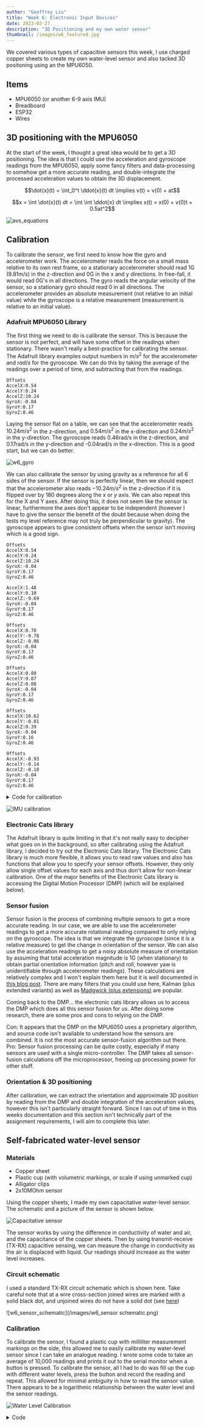 ```yaml
---
author: "Geoffrey Liu"
title: "Week 6: Electronic Input Devices"
date: 2023-02-27
description: "3D Positioning and my own water sensor"
thumbnail: /images/w6_featured.jpg
---
```


We covered various types of capacitive sensors this week, I use charged copper sheets to create my own water-level sensor and also tacked 3D positoning using an the MPU6050.

## Items

* MPU6050 (or another 6-9 axis IMU)
* Breadboard
* ESP32
* Wires

## 3D positioning with the MPU6050

At the start of the week, I thought a great idea would be to get a 3D positioning. The idea is that I could use the acceleration and gyroscope readings from the MPU6050, apply some fancy filters and data-processing to somehow get a more accurate reading, and double-integrate the processed acceleration values to obtain the 3D displacement.

$$\dot{x}(t) = \int_0^t \ddot{x}(t) dt \implies v(t) = v(0) + at$$

$$x = \int \dot{x}(t) dt = \int \int \ddot{x} dt  \implies x(t) = x(0) + v(0)t + 0.5at^2$$

![avs_equations](/images/avs_equations.png)
## Calibration

To calibrate the sensor, we first need to know how the gyro and accelerometer work. The accelerometer reads the force on a small mass relative to its own rest frame, so a stationary accelerometer should read 1G (9.81m/s) in the z-direction and 0G in the x and y directions. In free-fall, it would read 0G's in all directions. The gyro reads the angular velocity of the sensor, so a stationary gyro should read 0 in all directions. The accelerometer provides an absolute measurement (not relative to an initial value) while the gyroscope is a relative measurement (measurement is relative to an initial value).

### Adafruit MPU6050 Library

The first thing we need to do is calibrate the sensor. This is because the sensor is not perfect, and will have some offset in the readings when stationary. There wasn't really a best-practice for calibrating the sensor. The Adafruit library examples output numbers in $m/s^2$ for the accelerometer and $rad/s$ for the gyroscope. We can do this by taking the average of the readings over a period of time, and subtracting that from the readings.

```
Offsets
AccelX:0.54
AccelY:0.24
AccelZ:10.24
GyroX:-0.04
GyroY:0.17
GyroZ:0.46
```

Laying the sensor flat on a table, we can see that the accelerometer reads $10.24m/s^2$ in the z-direction, and $0.54m/s^2$ in the x-direction and $0.24m/s^2$ in the y-direction. The gyroscope reads 0.46rad/s in the z-direction, and 0.17rad/s in the y-direction and -0.04rad/s in the x-direction. This is a good start, but we can do better.

![w6_gyro](/images/w6_gyro_plot.gif)

We can also calibrate the sensor by using gravity as a reference for all 6 sides of the sensor. If the sensor is perfectly linear, then we should expect that the accelerometer also reads $-10.24m/s^2$ in the z-direction if it is flipped over by 180 degrees along the $x$ or $y$ axis. We can also repeat this for the X and Y axes. After doing this, it does not seem like the sensor is linear, furthermore the axes don't appear to be independent (however I have to give the sensor the benefit of the doubt because when doing the tests my level reference may not truly be perpendicular to gravity). The gyroscope appears to give consistent offsets when the sensor isn't moving which is a good sign.

```
Offsets
AccelX:0.54
AccelY:0.24
AccelZ:10.24
GyroX:-0.04
GyroY:0.17
GyroZ:0.46

AccelX:1.48
AccelY:0.10
AccelZ:-9.69
GyroX:-0.04
GyroY:0.17
GyroZ:0.46

Offsets
AccelX:0.70
AccelY:-9.78
AccelZ:-0.06
GyroX:-0.04
GyroY:0.17
GyroZ:0.46

Offsets
AccelX:0.80
AccelY:9.87
AccelZ:0.08
GyroX:-0.04
GyroY:0.17
GyroZ:0.46

Offsets
AccelX:10.62
AccelY:-0.01
AccelZ:0.39
GyroX:-0.04
GyroY:0.16
GyroZ:0.46

Offsets
AccelX:-8.93
AccelY:-0.14
AccelZ:-0.10
GyroX:-0.04
GyroY:0.17
GyroZ:0.46

```

<details>
<summary>Code for calibration</summary>

```cpp
// Basic demo for accelerometer readings from Adafruit MPU6050

#include <Adafruit_MPU6050.h>
#include <Adafruit_Sensor.h>
#include <Wire.h>

Adafruit_MPU6050 mpu;

void setup(void) {
  Wire.begin(16, 17);
  Serial.begin(115200);
  while (!Serial) {
    delay(10); // will pause Zero, Leonardo, etc until serial console opens
  }

  // Try to initialize!
  if (!mpu.begin()) {
    Serial.println("Failed to find MPU6050 chip");
    while (1) {
      delay(10);
    }
  }

  mpu.setAccelerometerRange(MPU6050_RANGE_16_G);
  mpu.setGyroRange(MPU6050_RANGE_250_DEG);
  mpu.setFilterBandwidth(MPU6050_BAND_21_HZ);
  Serial.println("");
  delay(100);
}


void Update(){
  float ax = 0;
  float ay = 0;
  float az = 0;
  float gx = 0;
  float gy = 0;
  float gz = 0;
  float currentMicros = micros();
  float n = 0;
  while(n<1000){
    
    if (micros() - currentMicros > 100){ // Get less correlated readings
      sensors_event_t a, g, temp;
      mpu.getEvent(&a, &g, &temp);
      ax += a.acceleration.x;
      ay += a.acceleration.y;
      az += a.acceleration.z;

      gx += g.gyro.x;
      gy += g.gyro.y;
      gz += g.gyro.z;
      
      currentMicros = micros();
      n += 1;
    }
  }
  ax = ax/1000;
  ay = ay/1000;
  az = az/1000;
  gx = gx/1000;
  gy = gy/1000;
  gz = gz/1000;

  Serial.println("Offsets");
  Serial.print("AccelX:");
  Serial.println(ax);
  Serial.print("AccelY:");
  Serial.println(ay);
  Serial.print("AccelZ:");
  Serial.println(az);

  Serial.print("GyroX:");
  Serial.println(gx);
  Serial.print("GyroY:");
  Serial.println(gy);
  Serial.print("GyroZ:");
  Serial.println(gz);
}

void loop() {

  /* Get new sensor events with the readings */
  Update();
}
```

</details>



![IMU calibration](/images/w6_sensor2.png)


### Electronic Cats library

The Adafruit library is quite limiting in that it's not really easy to decipher what goes on in the background, so after calibrating using the Adafruit library, I decided to try out the Electronic Cats library. The Electronic Cats library is much more flexible, it allows you to read raw values and also has functions that allow you to specify your sensor offsets. However, they only allow single offset values for each axis and thus don't allow for non-linear calibration. One of the major benefits of the Electronic Cats library is accessing the Digital Motion Processor (DMP) (which will be explained below).

### Sensor fusion

Sensor fusion is the process of combining multiple sensors to get a more accurate reading. In our case, we are able to use the accelerometer readings to get a more accurate rotational reading compared to only relying on the gyroscope. The idea is that we integrate the gyroscope (since it is a relative measure) to get the change in orientation of the sensor. We can also use the acceleration readings to get a noisy absolute measure of orientation by assuming that total acceleration magnitude is 1G (when stationary) to obtain partial orientation information (pitch and roll, however yaw is unidentifiable through accelerometer readings). These calculations are relatively complex and I won't explain them here but it is well documented in [this blog post](https://yichaozhou.com/post/20220123altitude_filter/). There are many filters that you could use here, Kalman (plus extended variants) as well as [Madgwick (plus extensions)](https://github.com/xioTechnologies/Fusion) are popular.

Coming back to the DMP... the electronic cats library allows us to access the DMP which does all this sensor fusion for us. After doing some research, there are some pros and cons to relying on the DMP.

Con: It appears that the DMP on the MPU6050 uses a proprietary algorithm, and source code isn't available to understand how the sensors are combined. It is not the most accurate sensor-fusion algorithm out there.
Pro: Sensor fusion processing can be quite costly, especially if many sensors are used with a single micro-controller. The DMP takes all sensor-fusion calculations off the microprocessor, freeing up processing power for other stuff.

### Orientation & 3D positioning

After calibration, we can extract the orientation and approximate 3D position by reading from the DMP and double integration of the acceleration values, however this isn't particularly straight forward. Since I ran out of time in this weeks documentation and this section isn't technically part of the assignment requirements, I will aim to complete this later.

## Self-fabricated water-level sensor
### Materials

* Copper sheet
* Plastic cup (with volumetric markings, or scale if using unmarked cup)
* Alligator clips
* 2x10MOhm sensor

Using the copper sheets, I made my own capacitative water-level sensor. The schematic and a picture of the sensor is shown below.

![Capacitative sensor](/images/w6_1.jpeg)

The sensor works by using the difference in conductivity of water and air, and the capacitance of the copper sheets. Then by using transmit-receive (TX-RX) capacitive sensing, we can measure the change in conductivity as the air is displaced with liquid. Our readings should increase as the water level increases.

### Circuit schematic

I used a standard TX-RX circuit schematic which is shown here. Take careful note that at a wire cross-section joined wires are marked with a solid black dot, and unjoined wires do not have a solid dot (see [here](https://commons.wikimedia.org/wiki/File:Wire_Crossover_Symbols_for_Circuit_Diagrams.png))

![w6_sensor_schematic](/images/w6_sensor schematic.png)

### Calibration

To calibrate the sensor, I found a plastic cup with milliliter measurement markings on the side, this allowed me to easily calibrate my water-level sensor since I can take an analogue reading. I wrote some code to take an average of 10,000 readings and prints it out to the serial monitor when a button is pressed. To calibrate the sensor, all I had to do was fill up the cup with different water levels, press the button and record the reading and repeat. This allowed for minimal ambiguity in how to read the sensor value. There appears to be a logarithmic relationship between the water level and the sensor readings.

![Water Level Calibration](/images/w6_sensor1.png)


<details>
<summary>Code</summary>

```cpp
const int buttonPin = 1; 
int buttonState = 0;
int timer = 0;
int data = 0;
int already_read = 0;

// Define capacitor class

class Capacitor{
  int tx_pin;  //Top capacitor plate
  int rx_pin;  //Bottom capacitor plate
  int high_read; //Read when top plate is charging
  int low_read; //Read the resulting discharge of the top plate
  int N_samples = 1000;
  int diff;  //Find the difference between the reading the bottom plate gets when the top plate is charging and then discharges to get the result
  long result;
  int tx_state; //Is the top plate charging?
  unsigned long previousMicros;
  long capTime; //How long I want the top plate to charge

  public:
  Capacitor(int tp, int rp, int interval){  //Declare inputs into my class
    tx_pin = tp;
    rx_pin = rp;
    capTime = interval;
    previousMicros = 0;
    
    pinMode(tx_pin, OUTPUT);
  }
  long Update()
  {
    unsigned long currentMicros = micros(); //Get current time
    result = 0; //Reset the result
    //Read N samples and take the sum of the readings
    for(int i = 0; i<N_samples; i++){
      currentMicros = micros();
      //Charge the top plate
      digitalWrite(tx_pin,HIGH);
      tx_state = HIGH;
      high_read = analogRead(rx_pin); //See what the bottom plate is reading

      //Time charging the tx plate
      if((tx_state == HIGH) && (currentMicros - previousMicros >= capTime)){ //If the top plate has been charging and it is now time to discharge
        previousMicros = currentMicros;
        digitalWrite(tx_pin,LOW);
        tx_state = LOW;
        low_read = analogRead(rx_pin); //See what the bottom plate is reading now
        diff = high_read - low_read;
        result += diff;
      }
    }
    return result;
  }

};
Capacitor cap1(4,A3,1000); //TX on Pin 4, RX on Pin A3, charge the top plate for 100 microseconds

void setup() {
  // put your setup code here, to run once:
  Serial.begin(9600);
}

void loop() {
  // put your main code here, to run repeatedly:

  buttonState = digitalRead(buttonPin);
  digitalWrite(LED_BUILTIN, LOW);
  // Serial.println(buttonState);
  Serial.println('Waiting for values');
  while(buttonState == LOW){
    buttonState = digitalRead(buttonPin);
    if (micros() - timer > 1000000){
      Serial.print(".");
      timer = micros();
    }
  }
  already_read = 0;
  while (buttonState == HIGH){
    buttonState = digitalRead(buttonPin);
    if (already_read == 0){
      Serial.println("Reading values");
      digitalWrite(LED_BUILTIN, HIGH);
      data = cap1.Update();
      Serial.println(data);
      already_read = 1;
    }

  }

  Serial.println("Press button for next reading");
  while(buttonState == LOW){
    buttonState = digitalRead(buttonPin);
    if (micros() - timer > 1000000){
      Serial.print(".");
      timer = micros();
    }
  }

}
```

</details>
